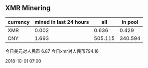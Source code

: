 ## XMR Minering

|currency|mined in last 24 hours|all|in pool|
|---|---|---|---|
|XMR|0.002|0.636|0.429|
|CNY|1.693|505.115|340.594|

今日美元对人民币 6.87	今日xmr对人民币794.16


2018-10-01 07:00
